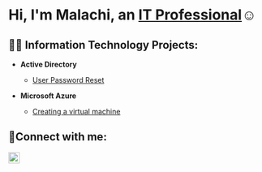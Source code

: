 <h1>Hi, I'm Malachi, an <a href="https://www.linkedin.com/in/malachi-rayfield-522a1125b/">IT Professional</a>☺</h1>

<h2>👨‍💻 Information Technology Projects:</h2>

- <b>Active Directory </b>
  - [User Password Reset](https://github.com/joshmadakorcc/osticket-prereqs)

- <b>Microsoft Azure</b>
  - [Creating a virtual machine](https://github.com/joshmadakorcc/configure-ad)
  

<h2>🤳Connect with me:</h2>


[<img align="left" alt="Josh | LinkedIn" width="22px" src="https://cdn.jsdelivr.net/npm/simple-icons@v3/icons/linkedin.svg" />][linkedin]



[linkedin]: https://www.linkedin.com/in/malachi-rayfield-522a1125b/
